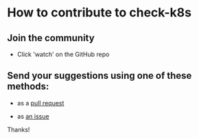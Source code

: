 # How to contribute to check-k8s

## Join the community

- Click 'watch' on the GitHub repo

## Send your suggestions using one of these methods:

- as a [pull request](https://github.com/yaleman/check-k8s/pulls)

- as [an issue](https://github.com/yaleman/check-k8s/issues/new)

Thanks!